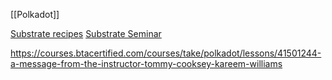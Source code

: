 [[Polkadot]]

[Substrate recipes](https://substrate.recipes/custom-rpc.html)
[Substrate Seminar](https://www.crowdcast.io/e/substrate-seminar-2/10)

https://courses.btacertified.com/courses/take/polkadot/lessons/41501244-a-message-from-the-instructor-tommy-cooksey-kareem-williams

